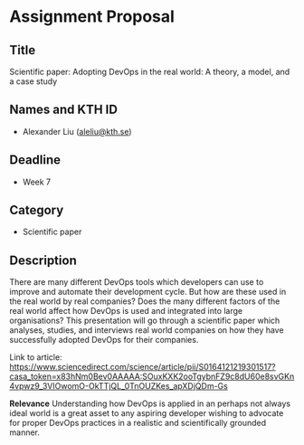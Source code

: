 # Assignment Proposal

## Title

Scientific paper: Adopting DevOps in the real world: A theory, a model, and a case study

## Names and KTH ID

  - Alexander Liu (aleliu@kth.se)

## Deadline

- Week 7

## Category

- Scientific paper

## Description

There are many different DevOps tools which developers can use to improve and automate their development cycle. But how are these used in the real world by real companies? Does the many different factors of the real world affect how DevOps is used and integrated into large organisations? This presentation will go through a scientific paper which analyses, studies, and interviews real world companies on how they have successfully adopted DevOps for their companies.

Link to article: https://www.sciencedirect.com/science/article/pii/S0164121219301517?casa_token=x83hNm0Bev0AAAAA:SOuxKXK2ooTgybnFZ9c8dU60e8svGKn4vpwz9_3VIOwomO-OkTTjQL_0TnOUZKes_apXDjQDm-Gs 

**Relevance**
Understanding how DevOps is applied in an perhaps not always ideal world is a great asset to any aspiring developer wishing to advocate for proper DevOps practices in a realistic and scientifically grounded manner.
